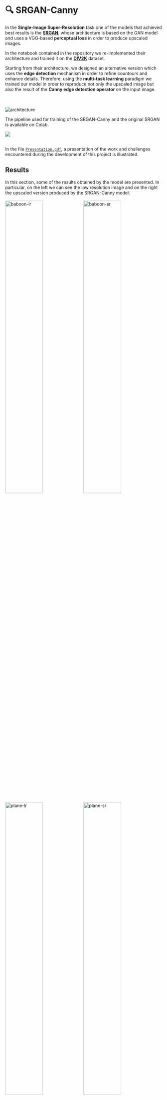 # 🔍 SRGAN-Canny

In the **Single-Image Super-Resolution** task one of the models that achieved best results is the **[SRGAN](https://arxiv.org/abs/1609.04802)**, whose architecture is based on the GAN model and uses a VGG-based **perceptual loss** in order to produce upscaled images.

In the notebook contained in the repository we re-implemented their architecture and trained it on the **[DIV2K](https://data.vision.ee.ethz.ch/cvl/DIV2K/)** dataset.

Starting from their architecture, we designed an alternative version which uses the **edge detection** mechanism in order to refine countours and enhance details. Therefore, using the **multi-task learning** paradigm we trained our model in order to reproduce not only the upscaled image but also the result of the **Canny edge detection operator** on the input image. 

<br /><br />
![architecture](https://user-images.githubusercontent.com/58000595/218801478-5b7d7a32-ea8f-4bc1-9db4-66f72b7d6a9c.png)

The pipeline used for training of the SRGAN-Canny and the original SRGAN is available on Colab.

<a href="https://colab.research.google.com/github/dotmat3/SRGAN-Canny/blob/main/SRGAN-Canny.ipynb">
  <img src="https://img.shields.io/badge/Colab-Open%20Notebook-green?style=for-the-badge&logo=googlecolab&color=blue">
</a>
<br /><br />

In the file [`Presentation.pdf`](https://github.com/dotmat3/SRGAN-Canny/blob/main/Presentation.pdf), a presentation of the work and challenges encountered during the development of this project is illustrated.

## Results

In this section, some of the results obtained by the model are presented. In particular, on the left we can see the low resolution image and on the right the upscaled version produced by the SRGAN-Canny model.
<br /><br />
<img src="https://user-images.githubusercontent.com/58000595/218803472-742dd0b7-4bad-44c7-b1bf-c47f94a80eb4.png" alt="baboon-lr" width="49%"></img>
<img src="https://user-images.githubusercontent.com/58000595/218802929-8e28d403-b3cd-4290-b2b7-60b557a13501.png" alt="baboon-sr" width="49%"></img>

<img src="https://user-images.githubusercontent.com/58000595/218803591-d0a33654-8c36-4c07-be76-02962cef1da4.png" alt="plane-lr" width="49%"></img>
<img src="https://user-images.githubusercontent.com/58000595/218802770-d12f51a8-99ef-47da-adf8-42a4fba28064.png" alt="plane-sr" width="49%"></img>

<img src="https://user-images.githubusercontent.com/58000595/218803540-a52a38bd-4e78-4939-8541-7750ac88d0a3.png" alt="camel-lr" width="49%"></img>
<img src="https://user-images.githubusercontent.com/58000595/218802840-fae6bfd4-cdb9-4897-bb92-fa1509b12f7b.png" alt="camel-sr" width="49%"></img>

Moreover, in the following table the average MSE, SSIM and PSNR are reported for the dataset used as test sets (Set5, Set14, BSD100) with both the baseline SRGAN architecture proposed in the original paper but trained on our dataset and our SRGAN-Canny version enhanced by the edge detection task.

|             | AVG MSE | AVG SSIM | AVG PSNR |
|-------------|:-------:|:--------:|:--------:|
| **SRGAN-VGG54** | 0,01971 | 0,59896  | 23,87128 |
| **SRGAN-Canny** | 0,01808 | 0,61142  | 24,25129 |

## Contributors

<a href="https://github.com/dotmat3" target="_blank">
  <img src="https://img.shields.io/badge/Profile-Matteo%20Orsini-green?style=for-the-badge&logo=github&labelColor=blue&color=white">
</a>
<br /><br />
<a href="https://github.com/SkyLionx" target="_blank">
  <img src="https://img.shields.io/badge/Profile-Fabrizio%20Rossi-green?style=for-the-badge&logo=github&labelColor=blue&color=white">
</a>

## Technologies

In this project, the following libraries for Python were used:
- TensorFlow
- OpenCV
- Numpy
- Matplotlib for plotting
- Weights and Biases in order to track the experiments

